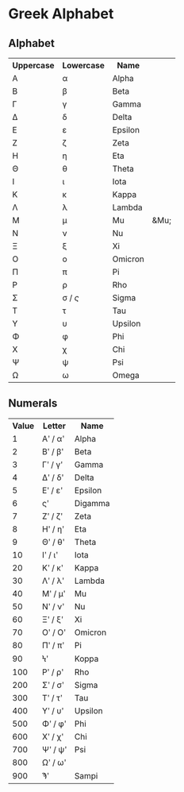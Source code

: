 Greek Alphabet
==============

Alphabet
--------
<table>
    <tr>
        <th>Uppercase</th>
        <th>Lowercase</th>
        <th>Name</th>
    </tr>
    <tr>
        <td>&Alpha;</td>
        <td>&alpha;</td>
        <td>Alpha</td>
    </tr><tr>
        <td>&Beta;</td>
        <td>&beta;</td>
        <td>Beta</td>
    </tr><tr>
        <td>&Gamma;</td>
        <td>&gamma;</td>
        <td>Gamma</td>
    </tr><tr>
        <td>&Delta;</td>
        <td>&delta;</td>
        <td>Delta</td>
    </tr><tr>
        <td>&Epsilon;</td>
        <td>&epsilon;</td>
        <td>Epsilon</td>
    </tr><tr>
        <td>&Zeta;</td>
        <td>&zeta;</td>
        <td>Zeta</td>
    </tr><tr>
        <td>&Eta;</td>
        <td>&eta;</td>
        <td>Eta</td>
    </tr><tr>
        <td>&Theta;</td>
        <td>&theta;</td>
        <td>Theta</td>
    </tr><tr>
        <td>&Iota;</td>
        <td>&iota;</td>
        <td>Iota</td>
    </tr><tr>
        <td>&Kappa;</td>
        <td>&kappa;</td>
        <td>Kappa</td>
    </tr><tr>
        <td>&Lambda;</td>
        <td>&lambda;</td>
        <td>Lambda</td>
    </tr><tr>
        <td>&Mu;</td>
        <td>&mu;</td>
        <td>Mu</td>
        <td>&amp;Mu;</td>
    </tr><tr>
        <td>&Nu;</td>
        <td>&nu;</td>
        <td>Nu</td>
    </tr><tr>
        <td>&Xi;</td>
        <td>&xi;</td>
        <td>Xi</td>
    </tr><tr>
        <td>&Omicron;</td>
        <td>&omicron;</td>
        <td>Omicron</td>
    </tr><tr>
        <td>&Pi;</td>
        <td>&pi;</td>
        <td>Pi</td>
    </tr><tr>
        <td>&Rho;</td>
        <td>&rho;</td>
        <td>Rho</td>
    </tr><tr>
        <td>&Sigma;</td>
        <td>&sigma; / <dfn title="Used at the end of words">&sigmaf;</dfn></td>
        <td>Sigma</td>
    </tr><tr>
        <td>&Tau;</td>
        <td>&tau;</td>
        <td>Tau</td>
    </tr><tr>
        <td>&Upsilon;</td>
        <td>&upsilon;</td>
        <td>Upsilon</td>
    </tr><tr>
        <td>&Phi;</td>
        <td>&phi;</td>
        <td>Phi</td>
    </tr><tr>
        <td>&Chi;</td>
        <td>&chi;</td>
        <td>Chi</td>
    </tr><tr>
        <td>&Psi;</td>
        <td>&psi;</td>
        <td>Psi</td>
    </tr><tr>
        <td>&Omega;</td>
        <td>&omega;</td>
        <td>Omega</td>
    </tr>
</table>

Numerals
--------
<table>
    <tr>
        <th>Value</th>
        <th>Letter</th>
        <th>Name</th>
    </tr><tr>
        <td>1</td>
        <td>&Alpha;&#884; / &alpha;&#884;</td>
        <td>Alpha</td>
    </tr><tr>
        <td>2</td>
        <td>&Beta;&#884; / &beta;&#884;</td>
        <td>Beta</td>
    </tr><tr>
        <td>3</td>
        <td>&Gamma;&#884; / &gamma;&#884;</td>
        <td>Gamma</td>
    </tr><tr>
        <td>4</td>
        <td>&Delta;&#884; / &delta;&#884;</td>
        <td>Delta</td>
    </tr><tr>
        <td>5</td>
        <td>&Epsilon;&#884; / &epsilon;&#884;</td>
        <td>Epsilon</td>
    </tr><tr>
        <td>6</td>
        <td>&sigmaf;&#884;</td>
        <td>Digamma</td>
    </tr><tr>
        <td>7</td>
        <td>&Zeta;&#884; / &zeta;&#884;</td>
        <td>Zeta</td>
    </tr><tr>
        <td>8</td>
        <td>&Eta;&#884; / &eta;&#884;</td>
        <td>Eta</td>
    </tr><tr>
        <td>9</td>
        <td>&Theta;&#884; / &theta;&#884;</td>
        <td>Theta</td>
    </tr><tr>
        <td>10</td>
        <td>&Iota;&#884; / &iota;&#884;</td>
        <td>Iota</td>
    </tr><tr>
        <td>20</td>
        <td>&Kappa;&#884; / &kappa;&#884;</td>
        <td>Kappa</td>
    </tr><tr>
        <td>30</td>
        <td>&Lambda;&#884; / &lambda;&#884;</td>
        <td>Lambda</td>
    </tr><tr>
        <td>40</td>
        <td>&Mu;&#884; / &mu;&#884;</td>
        <td>Mu</td>
    </tr><tr>
        <td>50</td>
        <td>&Nu;&#884; / &nu;&#884;</td>
        <td>Nu</td>
    </tr><tr>
        <td>60</td>
        <td>&Xi;&#884; / &xi;&#884;</td>
        <td>Xi</td>
    </tr><tr>
        <td>70</td>
        <td>&Omicron;&#884; / &Omicron;&#884;</td>
        <td>Omicron</td>
    </tr><tr>
        <td>80</td>
        <td>&Pi;&#884; / &pi;&#884;</td>
        <td>Pi</td>
    </tr><tr>
        <td>90</td>
        <td>&#990;&#884;</td>
        <td>Koppa</td>
    </tr><tr>
        <td>100</td>
        <td>&Rho;&#884; / &rho;&#884;</td>
        <td>Rho</td>
    </tr><tr>        
        <td>200</td>
        <td>&Sigma;&#884; / &sigma;&#884;</td>
        <td>Sigma</td>
    </tr><tr>
        <td>300</td>
        <td>&Tau;&#884; / &tau;&#884;</td>
        <td>Tau</td>
    </tr><tr>
        <td>400</td>
        <td>&Upsilon;&#884; / &upsilon;&#884;</td>
        <td>Upsilon</td>
    </tr><tr>
        <td>500</td>
        <td>&Phi;&#884; / &phi;&#884;</td>
        <td>Phi</td>
    </tr><tr>
        <td>600</td>
        <td>&Chi;&#884; / &chi;&#884;</td>
        <td>Chi</td>
    </tr><tr>
        <td>700</td>
        <td>&Psi;&#884; / &psi;&#884;</td>
        <td>Psi</td>
    </tr><tr>
        <td>800</td>
        <td>&Omega;&#884; / &omega;&#884;</td>
        <td></td>
    </tr><tr>
        <td>900</td>
        <td>&#992;&#884;</td>
        <td>Sampi</td>
    </tr>
</table>
